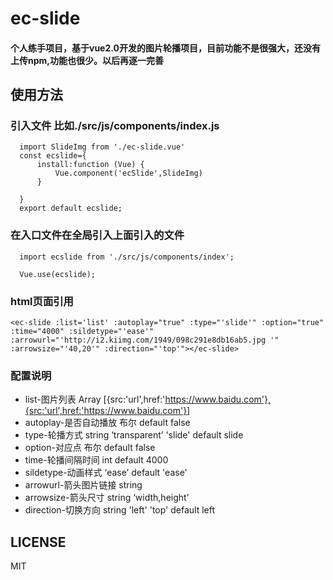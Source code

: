 # ec-slide

#### 个人练手项目，基于vue2.0开发的图片轮播项目，目前功能不是很强大，还没有上传npm,功能也很少。以后再逐一完善

## 使用方法

### 引入文件 比如./src/js/components/index.js

      import SlideImg from './ec-slide.vue'
      const ecslide={
          install:function (Vue) {
              Vue.component('ecSlide',SlideImg)
          }

      }
      export default ecslide;
### 在入口文件在全局引入上面引入的文件

      import ecslide from './src/js/components/index';

      Vue.use(ecslide);

### html页面引用

    <ec-slide :list='list' :autoplay="true" :type="'slide'" :option="true" :time="4000" :sildetype="'ease'" :arrowurl="'http://i2.kiimg.com/1949/098c291e8db16ab5.jpg '" :arrowsize="'40,20'" :direction="'top'"></ec-slide>

### 配置说明
* list-图片列表  Array  [{src:'url',href:'https://www.baidu.com'},{src:'url',href:'https://www.baidu.com'}]
* autoplay-是否自动播放  布尔                       default  false
* type-轮播方式    string ‘transparent’ 'slide'    default   slide
* option-对应点  布尔                              default   false
* time-轮播间隔时间   int                          default   4000
* sildetype-动画样式 ‘ease’                        default   'ease'
* arrowurl-箭头图片链接  string
* arrowsize-箭头尺寸 string   ‘width,height’
* direction-切换方向  string   'left' 'top'         default   left

## LICENSE
MIT






